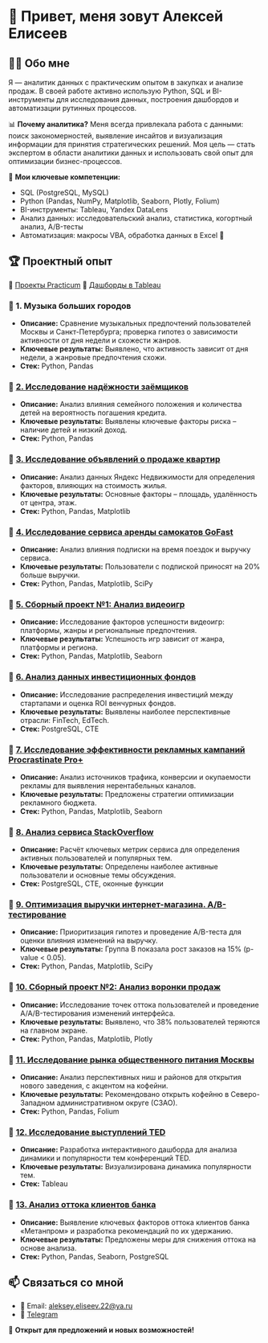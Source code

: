 # 👋 Привет, меня зовут Алексей Елисеев

## 🧑‍💻 Обо мне
Я — аналитик данных с практическим опытом в закупках и анализе продаж. В своей работе активно использую Python, SQL и BI-инструменты для исследования данных, построения дашбордов и автоматизации рутинных процессов.

📊 **Почему аналитика?**
Меня всегда привлекала работа с данными: поиск закономерностей, выявление инсайтов и визуализация информации для принятия стратегических решений. Моя цель — стать экспертом в области аналитики данных и использовать свой опыт для оптимизации бизнес-процессов.

🎯 **Мои ключевые компетенции:**
- SQL (PostgreSQL, MySQL)
- Python (Pandas, NumPy, Matplotlib, Seaborn, Plotly, Folium)
- BI-инструменты: Tableau, Yandex DataLens
- Анализ данных: исследовательский анализ, статистика, когортный анализ, A/B-тесты
- Автоматизация: макросы VBA, обработка данных в Excel 📌

## 🏆 Проектный опыт
🔗 [Проекты Practicum](https://github.com/aleksey-eliseev/Practicum_Projects)
🔗 [Дашборды в Tableau](https://public.tableau.com/app/profile/aleksey.eliseev/vizzes)

### 📌 1. Музыка больших городов
- **Описание:** Сравнение музыкальных предпочтений пользователей Москвы и Санкт-Петербурга; проверка гипотез о зависимости активности от дня недели и схожести жанров.
- **Ключевые результаты:** Выявлено, что активность зависит от дня недели, а жанровые предпочтения схожи.
- **Стек:** Python, Pandas

### 📌 [2. Исследование надёжности заёмщиков](https://github.com/aleksey-eliseev/Practicum_Projects/tree/main/02_Project_Borrowers_Reliability)
- **Описание:** Анализ влияния семейного положения и количества детей на вероятность погашения кредита.
- **Ключевые результаты:** Выявлены ключевые факторы риска – наличие детей и низкий доход.
- **Стек:** Python, Pandas

### 📌 [3. Исследование объявлений о продаже квартир](https://github.com/aleksey-eliseev/Practicum_Projects/tree/main/03_Project_Real_Estate_Ads_Analysis)
- **Описание:** Анализ данных Яндекс Недвижимости для определения факторов, влияющих на стоимость жилья.
- **Ключевые результаты:** Основные факторы – площадь, удалённость от центра, этаж.
- **Стек:** Python, Pandas, Matplotlib

### 📌 [4. Исследование сервиса аренды самокатов GoFast](https://github.com/aleksey-eliseev/Practicum_Projects/tree/main/04_Project_Scooter_Rental_GoFast)
- **Описание:** Анализ влияния подписки на время поездок и выручку сервиса.
- **Ключевые результаты:** Пользователи с подпиской приносят на 20% больше выручки.
- **Стек:** Python, Pandas, Matplotlib, SciPy

### 📌 [5. Сборный проект №1: Анализ видеоигр](https://github.com/aleksey-eliseev/Practicum_Projects/tree/main/05_Compilation_Project_1)
- **Описание:** Исследование факторов успешности видеоигр: платформы, жанры и региональные предпочтения.
- **Ключевые результаты:** Успешность игр зависит от жанра, платформы и региона.
- **Стек:** Python, Pandas, Matplotlib, Seaborn

### 📌 [6. Анализ данных инвестиционных фондов](https://github.com/aleksey-eliseev/Practicum_Projects/tree/main/06_Project_Investment_Funds_Analysis)
- **Описание:** Исследование распределения инвестиций между стартапами и оценка ROI венчурных фондов.
- **Ключевые результаты:** Выявлены наиболее перспективные отрасли: FinTech, EdTech.
- **Стек:** PostgreSQL, CTE

### 📌 [7. Исследование эффективности рекламных кампаний Procrastinate Pro+](https://github.com/aleksey-eliseev/Practicum_Projects/tree/main/07_Project_Ad_Campaign_Effectiveness_Procrastinate_Pro%2B)
- **Описание:** Анализ источников трафика, конверсии и окупаемости рекламы для выявления нерентабельных каналов.
- **Ключевые результаты:** Предложены стратегии оптимизации рекламного бюджета.
- **Стек:** Python, Pandas, Matplotlib, Seaborn

### 📌 [8. Анализ сервиса StackOverflow](https://github.com/aleksey-eliseev/Practicum_Projects/tree/main/08_Project_Stackoverflow_Service_Analysis)
- **Описание:** Расчёт ключевых метрик сервиса для определения активных пользователей и популярных тем.
- **Ключевые результаты:** Определены наиболее активные пользователи и основные темы обсуждения.
- **Стек:** PostgreSQL, CTE, оконные функции

### 📌 [9. Оптимизация выручки интернет-магазина. A/B-тестирование](https://github.com/aleksey-eliseev/Practicum_Projects/tree/main/09_Project_Ecommerce_Revenue_Optimization_AB_Testing)
- **Описание:** Приоритизация гипотез и проведение A/B-теста для оценки влияния изменений на выручку.
- **Ключевые результаты:** Группа B показала рост заказов на 15% (p-value < 0.05).
- **Стек:** Python, Pandas, Matplotlib, SciPy

### 📌 [10. Сборный проект №2: Анализ воронки продаж](https://github.com/aleksey-eliseev/Practicum_Projects/tree/main/10_Compilation_Project_2)
- **Описание:** Исследование точек оттока пользователей и проведение A/A/B-тестирования изменений интерфейса.
- **Ключевые результаты:** Выявлено, что 38% пользователей теряются на главном экране.
- **Стек:** Python, Pandas, Matplotlib, Plotly

### 📌 [11. Исследование рынка общественного питания Москвы](https://github.com/aleksey-eliseev/Practicum_Projects/tree/main/11_Project_Moscow_Food_Market_Analysis)
- **Описание:** Анализ перспективных ниш и районов для открытия нового заведения, с акцентом на кофейни.
- **Ключевые результаты:** Рекомендовано открыть кофейню в Северо-Западном административном округе (СЗАО).
- **Стек:** Python, Pandas, Folium

### 📌 [12. Исследование выступлений TED](https://github.com/aleksey-eliseev/Practicum_Projects/tree/main/12_Project_TED_Talks_Analysis)
- **Описание:** Разработка интерактивного дашборда для анализа динамики и популярности тем конференций TED.
- **Ключевые результаты:** Визуализирована динамика популярности тем.
- **Стек:** Tableau

### 📌 [13. Анализ оттока клиентов банка](https://github.com/aleksey-eliseev/Practicum_Projects/tree/main/13_Project_Bank_Customer_Churn_Analysis)
- **Описание:** Выявление ключевых факторов оттока клиентов банка «Метанпром» и разработка рекомендаций по их удержанию.
- **Ключевые результаты:** Предложены меры для снижения оттока на основе анализа.
- **Стек:** Python, Pandas, Seaborn, PostgreSQL

## 📫 Связаться со мной
- 📧 Email: aleksey.eliseev.22@ya.ru
- 📡 [Telegram](https://t.me/a_eliseev_22)

🚀 **Открыт для предложений и новых возможностей!**
